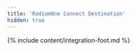 ```yaml
---
title: 'RadiumOne Connect Destination'
hidden: true
---
```

{% include content/integration-foot.md %}